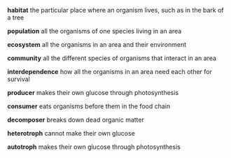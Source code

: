 **habitat**
the particular place where an organism lives, such as in the bark of a tree

**population**
all the organisms of one species living in an area

**ecosystem**
all the organisms in an area and their environment

**community**
all the different species of organisms that interact in an area

**interdependence**
how all the organisms in an area need each other for survival

**producer**
makes their own glucose through photosynthesis

**consumer**
eats organisms before them in the food chain

**decomposer**
breaks down dead organic matter

**heterotroph**
cannot make their own glucose

**autotroph**
makes their own glucose through photosynthesis